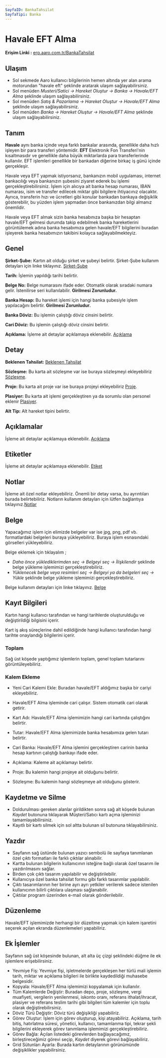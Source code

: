 ```yaml
---
SayfaID: BankaTahsilat
SayfaTipi: Banka
---
```


# Havale EFT Alma

**Erişim Linki :** [erp.aaro.com.tr/BankaTahsilat](https://erp.aaro.com.tr/BankaTahsilat)

## Ulaşım

- Sol sekmede Aaro kullanıcı bilgilerinin hemen altında yer alan arama motorundan "havale eft" şeklinde aratarak ulaşım sağlayabilirsiniz.
- Sol menüden *Musteri/Satici -> Hareket Oluştur -> Banka -> Havale/EFT Alma* şeklinde ulaşım sağlayabilirsiniz. 
- Sol menüden *Satış & Pazarlama -> Hareket Oluştur -> Havale/EFT Alma* şeklinde ulaşım sağlayabilirsiniz. 
- Sol menüden *Banka -> Hareket Oluştur -> Havale/EFT Alma* şeklinde ulaşım sağlayabilirsiniz. 

## Tanım

**Havale** aynı banka içinde veya farklı bankalar arasında, genellikle daha hızlı işleyen bir para transferi yöntemidir.
**EFT** Elektronik Fon Transferi'nin kısaltmasıdır ve genellikle daha büyük miktarlarda para transferlerinde kullanılır. EFT işlemleri genellikle bir bankadan diğerine birkaç iş günü içinde gerçekleşir.

Havale veya EFT yapmak istiyorsanız, bankanızın mobil uygulaması, internet bankacılığı veya bankanızın şubesini ziyaret ederek bu işlemi gerçekleştirebilirsiniz. 
İşlem için alıcıya ait banka hesap numarası, IBAN numarası, isim ve transfer edilecek miktar gibi bilgilere ihtiyacınız olacaktır. 
Ayrıca, transferin hızı ve ücretleri gibi konular bankadan bankaya değişiklik gösterebilir, bu yüzden işlem yapmadan önce bankanızdan bilgi almanız önemlidir.

Havale veya EFT almak sizin banka hesabınıza başka bir hesaptan havale/EFT gelmesi durumda takip edebilmek banka hareketlerini görüntülemek adına 
banka hesabımıza gelen havale/EFT bilgilerini buradan işleyerek banka hesabımızın takibini kolayca sağlayabilmekteyiz.

## Genel

**Şirket-Şube:** Kartın ait olduğu şirket ve şubeyi belirtir. Şirket-Şube kullanım detayları için linke tıklayınız. [Şirket-Şube](../TemelOzellikler/SirketSubeKart.md)

**Tarih:** İşlemin yapıldığı tarihi belirtir.

**Belge No:** Belge numarasını ifade eder. Otomatik olarak sıradaki numara gelir. İstenilirse seri kullanılabilir.
**Girilmesi Zorunludur.**

**Banka Hesap:** Bu hareket işlemi için hangi banka şubesiyle işlem yapılacağını belirtir. 
**Girilmesi Zorunludur.**

**Banka Döviz:** Bu işlemin çalıştığı döviz cinsini belirtir.

**Cari Döviz:** Bu işlemin çalıştığı döviz cinsini belirtir.

**Açıklama:** İşleme ait detaylar açıklamaya eklenebilir. [Açıklama](../TemelOzellikler/Aciklama.md)

## Detay

**Beklenen Tahsilat:** [Beklenen Tahsilat](../TemelOzellikler/BeklenenTahOd.md)

**Sözleşme:** Bu karta ait sözleşme var ise buraya sözleşmeyi ekleyebiliriz [Sözleşme](../TemelHareketler/Sozlesme.md).

**Proje:** Bu karta ait proje var ise buraya projeyi ekleyebiliriz [Proje](../TemelHareketler/Proje.md).

**Plasiyer:** Bu karta ait işlemi gerçekleştiren ya da sorumlu olan personel eklenir [Plasiyer](../TemelHareketler/Plasiyer.md).

**Alt Tip:** Alt hareket tipini belirtir.

## Açıklamalar

İşleme ait detaylar açıklamaya eklenebilir. [Açıklama](../TemelOzellikler/Aciklama.md)

## Etiketler

İşleme ait detaylar açıklamaya eklenebilir. [Etiket](../TemelOzellikler/Etiketler.md)

## Notlar 

İşleme ait özel notlar ekleyebiliriz. Önemli bir detay varsa, bu ayrıntıları burada belirtebiliriz. Notların kullanım detayları için lütfen bağlantıya tıklayınız.[Notlar](../TemelOzellikler/Notlar.md)

## Belge

Yapacağımız işlem için elimizde belgeler var ise jpg, png, pdf vb. formatlardaki belgeleri buraya yükleyebiliriz.
Buraya işlem esnasındaki görselleri yükleyebiliriz.

Belge eklemek için tıklayalım ;

- *Daha önce yüklediklerimden seç -> Belgeyi seç
-> İlişkilendir* şeklinde belge yükleme işlemimizi gerçekleştirebiliriz.
- *Yüklenecek belge veya resimleri seç -> Belgeyi ya da
 belgeleri seç -> Yükle* şeklinde belge yükleme işlemimizi gerçekleştirebiliriz.

Belge kullanım detayları için linke tıklayınız. [Belge](../TemelOzellikler/Belgeler.md)

## Kayıt Bilgileri

Kartın hangi kullanıcı tarafından ve hangi tarihlerde oluşturulduğu ve değiştirildiği bilgisini içerir.

Kart iş akış süreçlerine dahil edildiğinde hangi kullanıcı tarafından hangi tarihte onaylandığı bilgilerini içerir. 

### Toplam 

Sağ üst köşede yaptığımız işlemlerin toplam, genel toplam tutarlarını görüntüleyebiliriz.

### Kalem Ekleme 

- Yeni Cari Kalemi Ekle: Buradan havale/EFT aldığımız başka bir cariyi ekleyebiliriz.

- Havale/EFT Alma işleminde cari çalışır. Sistem otomatik cari olarak getirir.
- Kart Adı: Havale/EFT Alma işlemimizin hangi cari kartında çalıştığını belirtir.
- Tutar: Havale/EFT Alma işlemimizde banka hesabımıza gelen tutarı belirtir. 
- Cari Banka: Havale/EFT Alma işlemini gerçekleştiren carinin banka hesap kartının çalıştığı bankayı ifade eder.
- Açıklama: Kaleme ait açıklamayı belirtir.
- Proje: Bu kalemin hangi projeye ait olduğunu belirtir.
- Sözleşme: Bu kalemin hangi sözleşmeye ait olduğunu gösterir.

## Kaydetme ve Silme

- Doldurulması gereken alanlar girildikten sonra sağ alt köşede bulunan *Kaydet* butonuna tıklayarak Müşteri/Satıcı kartı açma işleminizi tamamlayabilirsiniz.
- Kayıtlı bir kartı silmek için sol altta bulunan sil butonuna tıklayabilirsiniz.

## Yazdır

- Sayfanın sağ üstünde bulunan yazıcı sembolü ile sayfaya tanımlanan özel çıktı formatları ile farklı çıktılar alınabilir. 
- Kartta bulunan bilgilerin kullanıcının isteğine bağlı olarak özel tasarım ile yazdırılmasını sağlar.
- Birden çok çıktı tasarım yapılabilir ve değiştirilebilir.
- Kullanıcıya özel banka tahsilat formu gibi farklı tasarımlar yapılabilir.
- Çıktı tasarımlarının her birine ayrı ayrı yetkiler verilerek sadece istenilen kullanıcının bilirli çıktılara ulaşması sağlanabilir.
- Çıktılar program üzerinden e-mail olarak gönderilebilir. 

## Düzenleme 

Havale/EFT işlemimizde herhangi bir düzeltme yapmak için kalem işaretini seçerek açılan ekranda düzenlemeleri yapabiliriz.

## Ek İşlemler

 Sayfanın sağ üst köşesinde bulunan, alt alta üç çizgi şeklindeki düğme ile ek işlemlere erişebilirsiniz.








- Yevmiye Fiş: Yevmiye fişi, işletmelerde gerçekleşen her türlü mali işlemin tarih, miktar ve açıklama bilgileri ile birlikte kaydedildiği muhasebe belgesidir.
- Kopyala: Havale/EFT Alma işlemimizi kopyalamak için kullanılır.
- Tüm Kalemlerde Değiştir: Buradan depo, proje, sözleşme, vergi muafiyeti, vergilerin yenilenmesi, iskonto oranı, referans ithalat/ihracat, plasiyer ve referans teslim tarihi gibi bilgileri tüm kalemler için toplu olarak değiştirebilirsiniz.
- Döviz Türü Değiştir: Döviz türü değişikliği yapabiliriz.
- Görev Oluştur: İşlem için görev oluşturup, kişi atayabiliriz. Açıklama, tarih bitiş, hatırlatma süresi, yönetici, kullanıcı, tamamlanma tipi, tekrar şekli bilgilerini ekleyerek görev tanımlama işlemimizi gerçekleştirebiliriz.
- Görev Bağla: Açılan listedeki görevlerden bağlayacağımız, birleştireceğimiz görevi seçip, *Kaydet* diyerek görevi bağlayabiliriz.
- Grid Sütunları Ayarla: Burada kartın detaylarının görünümünde değişiklikler yapabilirsiniz.
